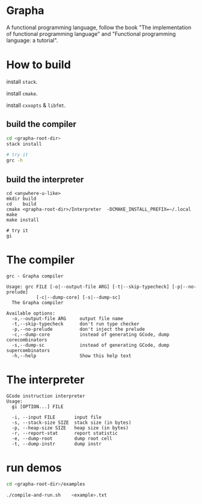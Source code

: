 # Grapha

A functional programming language, follow the book "The implementation of functional programming language" and "Functional programming language: a tutorial".

# How to build

install `stack`.

install `cmake`.

install `cxxopts` & `libfmt`.

## build the compiler

``` bash
cd <grapha-root-dir>
stack install

# try it
grc -h
```

## build the interpreter

```
cd <anywhere-u-like>
mkdir build
cd    build
cmake <grapha-root-dir>/Interpreter  -DCMAKE_INSTALL_PREFIX=~/.local
make
make install

# try it
gi
```

# The compiler


```
grc - Grapha compiler

Usage: grc FILE [-o|--output-file ARG] [-t|--skip-typecheck] [-p|--no-prelude]
           [-c|--dump-core] [-s|--dump-sc]
  The Grapha compiler

Available options:
  -o,--output-file ARG     output file name
  -t,--skip-typecheck      don't run type checker
  -p,--no-prelude          don't inject the prelude
  -c,--dump-core           instead of generating GCode, dump corecombinators
  -s,--dump-sc             instead of generating GCode, dump supercombinators
  -h,--help                Show this help text
```

# The interpreter

```
GCode instruction interpreter
Usage:
  gi [OPTION...] FILE

  -i, --input FILE       input file
  -s, --stack-size SIZE  stack size (in bytes)
  -p, --heap-size SIZE   heap size (in bytes)
  -r, --report-stat      report statistic
  -e, --dump-root        dump root cell
  -t, --dump-instr       dump instr
```

# run demos

``` bash
cd <grapha-root-dir>/examples

./compile-and-run.sh    <example>.txt
```

